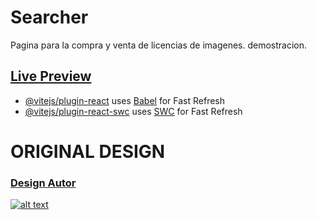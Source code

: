 # Searcher
Pagina para la compra y venta de licencias de imagenes.  demostracion.
## [Live Preview](https://tylordev.github.io/Searcher/)

- [@vitejs/plugin-react](https://github.com/vitejs/vite-plugin-react/blob/main/packages/plugin-react/README.md) uses [Babel](https://babeljs.io/) for Fast Refresh
- [@vitejs/plugin-react-swc](https://github.com/vitejs/vite-plugin-react-swc) uses [SWC](https://swc.rs/) for Fast Refresh

# ORIGINAL DESIGN

### [Design Autor](https://dribbble.com/shots/17820238-Searcher-Landing-Page-Animations)

[![alt text](1.png)](https://tylordev.github.io/Searcher/)
